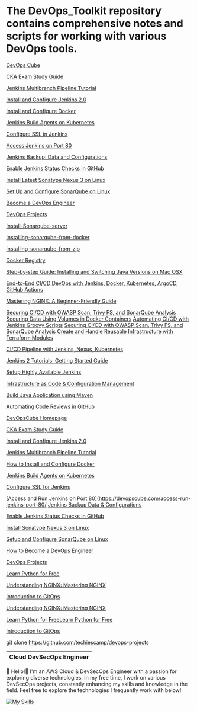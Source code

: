 # The DevOps_Toolkit repository contains comprehensive notes and scripts for working with various DevOps tools.

[DevOps Cube](https://devopscube.com/)

[CKA Exam Study Guide](https://devopscube.com/cka-exam-study-guide/)

[Jenkins Multibranch Pipeline Tutorial](https://devopscube.com/jenkins-multibranch-pipeline-tutorial/)

[Install and Configure Jenkins 2.0](https://devopscube.com/install-configure-jenkins-2-0/)

[Install and Configure Docker](https://devopscube.com/how-to-install-and-configure-docker/)

[Jenkins Build Agents on Kubernetes](https://devopscube.com/jenkins-build-agents-kubernetes/)

[Configure SSL in Jenkins](https://devopscube.com/configure-ssl-jenkins/)

[Access Jenkins on Port 80](https://devopscube.com/access-run-jenkins-port-80/)

[Jenkins Backup: Data and Configurations](https://devopscube.com/jenkins-backup-data-configurations/)

[Enable Jenkins Status Checks in GitHub](https://devopscube.com/enable-jenkins-status-checks-github/)

[Install Latest Sonatype Nexus 3 on Linux](https://devopscube.com/how-to-install-latest-sonatype-nexus-3-on-linux/)

[Set Up and Configure SonarQube on Linux](https://devopscube.com/setup-and-configure-sonarqube-on-linux/)

[Become a DevOps Engineer](https://devopscube.com/become-devops-engineer/)

[DevOps Projects](https://devopscube.com/devops-projects/)

[Install-Sonarqube-server](https://docs.sonarsource.com/sonarqube/latest/setup-and-upgrade/install-the-server/introduction/)

[Installing-sonarqube-from-docker](https://docs.sonarsource.com/sonarqube/latest/setup-and-upgrade/install-the-server/installing-sonarqube-from-docker/)

[installing-sonarqube-from-zip](https://docs.sonarsource.com/sonarqube/latest/setup-and-upgrade/install-the-server/installing-sonarqube-from-zip-file/)

[Docker Registry](https://medium.com/@meghasharmaa704/docker-registry-b59c72de0246)                                                                         

[Step-by-step Guide: Installing and Switching Java Versions on Mac OSX](https://medium.com/@haroldfinch01/step-by-step-guide-installing-and-switching-java-versions-on-mac-osx-f3896b9872f4)

[End-to-End CI/CD DevOps with Jenkins, Docker, Kubernetes, ArgoCD, GitHub Actions](https://medium.com/django-unleashed/technical-guide-end-to-end-ci-cd-devops-with-jenkins-docker-kubernetes-argocd-github-actions-fee466fe949e)

[Mastering NGINX: A Beginner-Friendly Guide](https://medium.com/@nomannayeem/mastering-nginx-a-beginner-friendly-guide-to-building-a-fast-secure-and-scalable-web-server-cb075b423298)

[Securing CI/CD with OWASP Scan, Trivy FS, and SonarQube Analysis](https://webworld.hashnode.dev/securing-cicd-with-owasp-scan-trivy-fs-and-sonarqube-analysis)                                                                                                                                                                                                                                                                                                                     [Securing Data Using Volumes in Docker Containers](https://webworld.hashnode.dev/securing-data-using-volumes-in-docker-containers)                                                                                                                                                                                      [Automating CI/CD with Jenkins Groovy Scripts](https://webworld.hashnode.dev/automating-cicd-with-jenkins-groovy-scripts)                                                                                                                                                                                               [Securing CI/CD with OWASP Scan, Trivy FS, and SonarQube Analysis](https://webworld.hashnode.dev/securing-cicd-with-owasp-scan-trivy-fs-and-sonarqube-analysis)                                                                                                                                                                                                                                                                                                                     [Create and Handle Reusable Infrastructure with Terraform Modules](https://webworld.hashnode.dev/create-and-handle-reusable-infrastructure-with-terraform-modules) 

[CI/CD Pipeline with Jenkins, Nexus, Kubernetes](https://kublr.com/blog/cicd-pipeline-with-jenkins-nexus-kubernetes/)

[Jenkins 2 Tutorials: Getting Started Guide](https://devopscube.com/jenkins-2-tutorials-getting-started-guide/)

[Setup Highly Available Jenkins](https://devopscube.com/setup-highly-available-jenkins/)

[Infrastructure as Code & Configuration Management](https://devopscube.com/infrastructure-as-code-configuration-management/)

[Build Java Application using Maven](https://devopscube.com/build-java-application-using-maven/)

[Automating Code Reviews in GitHub](https://devopscube.com/automating-code-reviews-github/)

[DevOpsCube Homepage](https://devopscube.com/)

[CKA Exam Study Guide](https://devopscube.com/cka-exam-study-guide/)

[Install and Configure Jenkins 2.0](https://devopscube.com/install-configure-jenkins-2-0/)

[Jenkins Multibranch Pipeline Tutorial](https://devopscube.com/jenkins-multibranch-pipeline-tutorial/)

[How to Install and Configure Docker](https://devopscube.com/how-to-install-and-configure-docker/)

[Jenkins Build Agents on Kubernetes](https://devopscube.com/jenkins-build-agents-kubernetes/)

[Configure SSL for Jenkins](https://devopscube.com/configure-ssl-jenkins/)

[Access and Run Jenkins on Port 80](https://devopscube.com/access-run-jenkins-port-80/
                                                                                                                                                            [Jenkins Backup Data & Configurations](https://devopscube.com/jenkins-backup-data-configurations/)

[Enable Jenkins Status Checks in GitHub](https://devopscube.com/enable-jenkins-status-checks-github/)

[Install Sonatype Nexus 3 on Linux](https://devopscube.com/how-to-install-latest-sonatype-nexus-3-on-linux/)

[Setup and Configure SonarQube on Linux](https://devopscube.com/setup-and-configure-sonarqube-on-linux/)

[How to Become a DevOps Engineer](https://devopscube.com/become-devops-engineer/)


[DevOps Projects](https://devopscube.com/devops-projects/)

[Learn Python for Free](https://www.educative.io/courses/learn-python-3-from-scratch?aff=KNLz)

[Understanding NGINX: Mastering NGINX](https://medium.com/@nomannayeem/mastering-nginx-a-beginner-friendly-guide-to-building-a-fast-secure-and-scalable-web-server-cb075b423298)

[Introduction to GitOps](https://training.linuxfoundation.org/training/introduction-to-gitops-lfs169/)

[Understanding NGINX: Mastering NGINX](https://medium.com/@nomannayeem/mastering-nginx-a-beginner-friendly-guide-to-building-a-fast-secure-and-scalable-web-server-cb075b423298)

[Learn Python for Free](https://www.educative.io/courses/learn-python-3-from-scratch?aff=KNLz)[Learn Python for Free](https://www.educative.io/courses/learn-python-3-from-scratch?aff=KNLz)
 
[Introduction to GitOps](https://training.linuxfoundation.org/training/introduction-to-gitops-lfs169/)

git clone https://github.com/techiescamp/devops-projects


|**Cloud DevSecOps Engineer**  | 
|------------------------------|

👋 Hello!👋 I'm an AWS Cloud & DevSecOps Engineer with a passion for exploring diverse technologies. In my free time, I work on various DevSecOps projects, constantly enhancing my skills and knowledge in the field. Feel free to explore the technologies I frequently work with below!



[![My Skills](https://skillicons.dev/icons?i=js,html,css,aws,azure,ai,bash,docker,git,github,githubactions,gitlab,jenkins,kubernetes,nginx,terraform,ansible,ubuntu,vim,vscode,react,py,nodejs,mysql,maven)](https://skillicons.dev)

